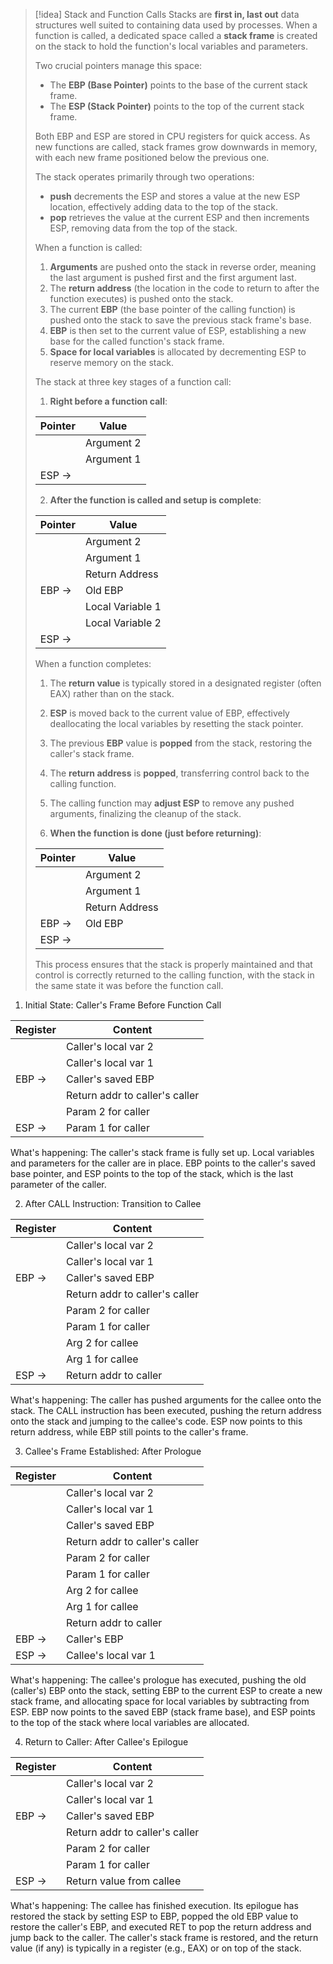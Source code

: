 > [!idea] Stack and Function Calls
> Stacks are **first in, last out** data structures well suited to containing data used by processes. When a function is called, a dedicated space called a **stack frame** is created on the stack to hold the function's local variables and parameters.
> 
> Two crucial pointers manage this space:
> - The **EBP (Base Pointer)** points to the base of the current stack frame.
> - The **ESP (Stack Pointer)** points to the top of the current stack frame.
> 
> Both EBP and ESP are stored in CPU registers for quick access. As new functions are called, stack frames grow downwards in memory, with each new frame positioned below the previous one.
> 
> The stack operates primarily through two operations:
> - **push** decrements the ESP and stores a value at the new ESP location, effectively adding data to the top of the stack.
> - **pop** retrieves the value at the current ESP and then increments ESP, removing data from the top of the stack.
> 
> When a function is called:
> 1. **Arguments** are pushed onto the stack in reverse order, meaning the last argument is pushed first and the first argument last.
> 2. The **return address** (the location in the code to return to after the function executes) is pushed onto the stack.
> 3. The current **EBP** (the base pointer of the calling function) is pushed onto the stack to save the previous stack frame's base.
> 4. **EBP** is then set to the current value of ESP, establishing a new base for the called function's stack frame.
> 5. **Space for local variables** is allocated by decrementing ESP to reserve memory on the stack.
> 
> The stack at three key stages of a function call:
> 
> 1. **Right before a function call**:
> 
> | Pointer | Value       |
> |---------|-------------|
> |         | Argument 2  |
> |         | Argument 1  |
> | ESP →   |             |
> 
> 2. **After the function is called and setup is complete**:
> 
> | Pointer | Value          |
> |---------|----------------|
> |         | Argument 2     |
> |         | Argument 1     |
> |         | Return Address |
> | EBP →   | Old EBP        |
> |         | Local Variable 1 |
> |         | Local Variable 2 |
> | ESP →   |                |
> 
> When a function completes:
> 1. The **return value** is typically stored in a designated register (often EAX) rather than on the stack.
> 2. **ESP** is moved back to the current value of EBP, effectively deallocating the local variables by resetting the stack pointer.
> 3. The previous **EBP** value is **popped** from the stack, restoring the caller's stack frame.
> 4. The **return address** is **popped**, transferring control back to the calling function.
> 5. The calling function may **adjust ESP** to remove any pushed arguments, finalizing the cleanup of the stack.
> 
> 3. **When the function is done (just before returning)**:
> 
> | Pointer | Value          |
> |---------|----------------|
> |         | Argument 2     |
> |         | Argument 1     |
> |         | Return Address |
> | EBP →   | Old EBP        |
> | ESP →   |                |
> 
> This process ensures that the stack is properly maintained and that control is correctly returned to the calling function, with the stack in the same state it was before the function call.


1. Initial State: Caller's Frame Before Function Call

| Register | Content |
|----------|---------|
|          | Caller's local var 2 |
|          | Caller's local var 1 |
| EBP →    | Caller's saved EBP |
|          | Return addr to caller's caller |
|          | Param 2 for caller |
| ESP →    | Param 1 for caller |

What's happening: The caller's stack frame is fully set up. Local variables and parameters for the caller are in place. EBP points to the caller's saved base pointer, and ESP points to the top of the stack, which is the last parameter of the caller.

2. After CALL Instruction: Transition to Callee

| Register | Content |
|----------|---------|
|          | Caller's local var 2 |
|          | Caller's local var 1 |
| EBP →    | Caller's saved EBP |
|          | Return addr to caller's caller |
|          | Param 2 for caller |
|          | Param 1 for caller |
|          | Arg 2 for callee |
|          | Arg 1 for callee |
| ESP →    | Return addr to caller |

What's happening: The caller has pushed arguments for the callee onto the stack. The CALL instruction has been executed, pushing the return address onto the stack and jumping to the callee's code. ESP now points to this return address, while EBP still points to the caller's frame.

3. Callee's Frame Established: After Prologue

| Register | Content |
|----------|---------|
|          | Caller's local var 2 |
|          | Caller's local var 1 |
|          | Caller's saved EBP |
|          | Return addr to caller's caller |
|          | Param 2 for caller |
|          | Param 1 for caller |
|          | Arg 2 for callee |
|          | Arg 1 for callee |
|          | Return addr to caller |
| EBP →    | Caller's EBP |
| ESP →    | Callee's local var 1 |

What's happening: The callee's prologue has executed, pushing the old (caller's) EBP onto the stack, setting EBP to the current ESP to create a new stack frame, and allocating space for local variables by subtracting from ESP. EBP now points to the saved EBP (stack frame base), and ESP points to the top of the stack where local variables are allocated.

4. Return to Caller: After Callee's Epilogue

| Register | Content |
|----------|---------|
|          | Caller's local var 2 |
|          | Caller's local var 1 |
| EBP →    | Caller's saved EBP |
|          | Return addr to caller's caller |
|          | Param 2 for caller |
|          | Param 1 for caller |
| ESP →    | Return value from callee |

What's happening: The callee has finished execution. Its epilogue has restored the stack by setting ESP to EBP, popped the old EBP value to restore the caller's EBP, and executed RET to pop the return address and jump back to the caller. The caller's stack frame is restored, and the return value (if any) is typically in a register (e.g., EAX) or on top of the stack.
